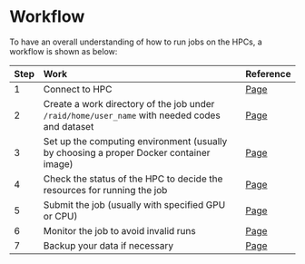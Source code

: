 # Workflow

To have an overall understanding of how to run jobs on the HPCs, a workflow is shown as below:

| Step | Work | Reference |
| :--- | :--- | :--- |
| 1 | Connect to HPC | [Page](https://compsci-hunter.gitbook.io/xie-research-group/hpc-environments/hpc-user-guide/connecting-to-hpcs) |
| 2 | Create a work directory of the job under `/raid/home/user_name` with needed codes and dataset | [Page](https://compsci-hunter.gitbook.io/xie-research-group/hpc-environments/hpc-user-guide/user-directories) |
| 3 | Set up the computing environment \(usually by choosing a proper Docker container image\) | [Page](https://compsci-hunter.gitbook.io/xie-research-group/hpc-environments/docker-tutorial/use-docker-on-nvidia-gpu-cloud#use-ngc-service-on-hpcs) |
| 4 | Check the status of the HPC to decide the resources for running the job | [Page](https://compsci-hunter.gitbook.io/xie-research-group/hpc-environments/hpc-user-guide/running-jobs#2-check-the-system-status) |
| 5 | Submit the job \(usually with specified GPU or CPU\) | [Page](https://compsci-hunter.gitbook.io/xie-research-group/hpc-environments/hpc-user-guide/running-jobs#submit-a-job) |
| 6 | Monitor the job to avoid invalid runs | [Page](https://compsci-hunter.gitbook.io/xie-research-group/hpc-environments/hpc-user-guide/running-jobs#monitor-a-job) |
| 7 | Backup your data if necessary | [Page](https://compsci-hunter.gitbook.io/xie-research-group/hpc-environments/hpc-user-guide/data-backup) |

